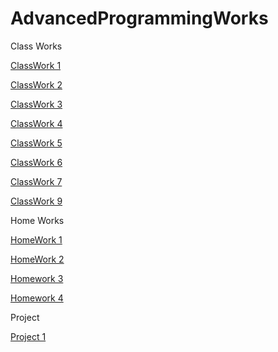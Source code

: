 # AdvancedProgrammingWorks
   
 Class Works
 
 [ClassWork 1](https://enestrz.github.io/AdvancedProgrammingWorks/CW1/charcount.html)
 
 [ClassWork 2](https://enestrz.github.io/AdvancedProgrammingWorks/CW2/ArrayDemo.html)
 
 [ClassWork 3](https://enestrz.github.io/AdvancedProgrammingWorks/CW3/inspector.html)
 
 [ClassWork 4](https://enestrz.github.io/AdvancedProgrammingWorks/CW4/index1.html)
 
 [ClassWork 5](https://enestrz.github.io/AdvancedProgrammingWorks/CW5/cw5.html) 
 
 [ClassWork 6](https://enestrz.github.io/AdvancedProgrammingWorks/CW6/classwork6.html)
 
 [ClassWork 7](https://enestrz.github.io/AdvancedProgrammingWorks/CW7/cw7.html)
 
 [ClassWork 9](https://enestrz.github.io/AdvancedProgrammingWorks/CW9/cw9.html)
 
 
 Home Works
 
 [HomeWork 1](https://enestrz.github.io/AdvancedProgrammingWorks/HW1/AddCourse.html)
 
 [HomeWork 2](https://enestrz.github.io/AdvancedProgrammingWorks/HW2/Database.html)
 
 [Homework 3](https://enestrz.github.io/AdvancedProgrammingWorks/HW3/homework3.html)
 
 [Homework 4](https://enestrz.github.io/AdvancedProgrammingWorks/index.html)
 
 Project
 
 [Project 1](https://enestrz.github.io/AdvancedProgrammingWorks/Project/prototype.html)
 
 

